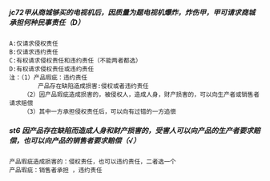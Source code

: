 ##### jc72甲从商城够买的电视机后，因质量为题电视机爆炸，炸伤甲，甲可请求商城承担何种民事责任（D）
    A:仅请求侵权责任
    B:仅请求违约责任
    C:有权请求侵权责任和违约责任（不能两者都选）
    D:有权请求侵权责任或违约责任
    注：（1）产品瑕疵：违约责任
            产品存在缺陷造成损害:侵权或者违约责任
        （2）因产品瑕疵造成损害的，被侵权人，造成人身，财产损害的，可以向生产者或销售者请求赔偿
        （3）其中一方承担侵权责任后，可以向有过错的一方追偿

##### st6 因产品存在缺陷而造成人身和财产损害的，受害人可以向产品的生产者要求赔偿，也可以向产品的销售者要求赔偿（√）
    产品瑕疵造成损害的：侵权责任，也可以违约责任，二者选一个    
    产品瑕疵：销售者承担 ，违约责任        